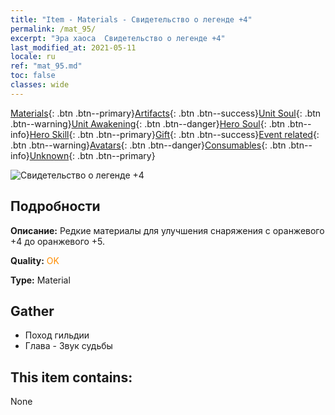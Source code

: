```yaml
---
title: "Item - Materials - Свидетельство о легенде +4"
permalink: /mat_95/
excerpt: "Эра хаоса  Свидетельство о легенде +4"
last_modified_at: 2021-05-11
locale: ru
ref: "mat_95.md"
toc: false
classes: wide
---
```

 [Materials](/ItemsRU/){: .btn .btn--primary}[Artifacts](/ItemsRU/Artifacts/){: .btn .btn--success}[Unit Soul](/ItemsRU/UnitSoul/){: .btn .btn--warning}[Unit Awakening](/ItemsRU/UnitAwakening/){: .btn .btn--danger}[Hero Soul](/ItemsRU/HeroSoul/){: .btn .btn--info}[Hero Skill](/ItemsRU/HeroSkill/){: .btn .btn--primary}[Gift](/ItemsRU/Gift/){: .btn .btn--success}[Event related](/ItemsRU/Events/){: .btn .btn--warning}[Avatars](/ItemsRU/Avatars/){: .btn .btn--danger}[Consumables](/ItemsRU/Consumables/){: .btn .btn--info}[Unknown](/ItemsRU/Unknown/){: .btn .btn--primary}

 ![Свидетельство о легенде +4](/images/t/i_cailiao_hexin3.png)

## Подробности
 **Описание:** Редкие материалы для улучшения снаряжения c оранжевого +4 до оранжевого +5.

 **Quality:** <span style="color: #FF8C00">OK</span>

 **Type:** Material

## Gather

*    Поход гильдии 
*    Глава - Звук судьбы 

## This item contains:

  None

